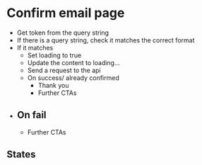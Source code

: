 # Confirm email page

- Get token from the query string
- If there is a query string, check it matches the correct format
- If it matches
  - Set loading to true
  - Update the content to loading...
  - Send a request to the api
  - On success/ already confirmed
    - Thank you
    - Further CTAs
- ## On fail
  - Further CTAs

## States
